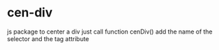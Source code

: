 # cen-div
js package to center a div just call function cenDiv() add the name of the selector and the tag attribute

